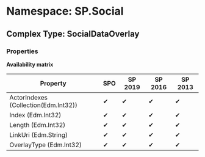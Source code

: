 # Namespace: SP.Social

## Complex Type: SocialDataOverlay

### Properties

**Availability matrix**

Property | SPO | SP 2019 | SP 2016 | SP 2013
----------|-----|---------|---------|--------
ActorIndexes (Collection(Edm.Int32)) | ✔ | ✔ | ✔ | ✔
Index (Edm.Int32) | ✔ | ✔ | ✔ | ✔
Length (Edm.Int32) | ✔ | ✔ | ✔ | ✔
LinkUri (Edm.String) | ✔ | ✔ | ✔ | ✔
OverlayType (Edm.Int32) | ✔ | ✔ | ✔ | ✔

